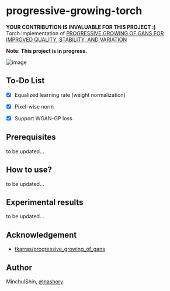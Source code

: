 # progressive-growing-torch
__YOUR CONTRIBUTION IS INVALUABLE FOR THIS PROJECT :)__   
Torch implementation of [PROGRESSIVE GROWING OF GANS FOR IMPROVED QUALITY, STABILITY, AND VARIATION](http://research.nvidia.com/sites/default/files/pubs/2017-10_Progressive-Growing-of//karras2017gan-paper.pdf)

__Note: This project is in progress.__

![image](http://research.nvidia.com/sites/default/files/publications/representative_image_512x256.png)


## To-Do List
- [X] Equalized learning rate (weight normalization)
- [X] Pixel-wise norm
- [X] Support WGAN-GP loss


## Prerequisites
to be updated...

## How to use?
to be updated...

## Experimental results
to be updated...

## Acknowledgement
+ [tkarras/progressive_growing_of_gans](https://github.com/tkarras/progressive_growing_of_gans)

## Author
MinchulShin, [@nashory](https://github.com/nashory)
